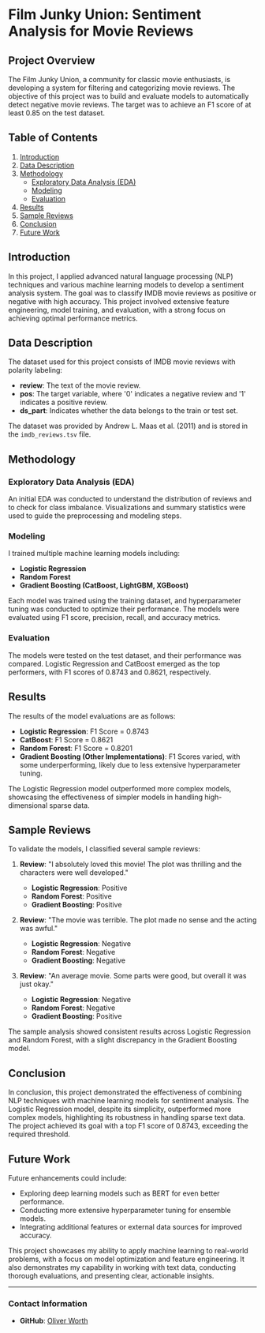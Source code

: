 # Film Junky Union: Sentiment Analysis for Movie Reviews

## Project Overview
The Film Junky Union, a community for classic movie enthusiasts, is developing a system for filtering and categorizing movie reviews. The objective of this project was to build and evaluate models to automatically detect negative movie reviews. The target was to achieve an F1 score of at least 0.85 on the test dataset.

## Table of Contents
1. [Introduction](#introduction)
2. [Data Description](#data-description)
3. [Methodology](#methodology)
    - [Exploratory Data Analysis (EDA)](#exploratory-data-analysis-eda)
    - [Modeling](#modeling)
    - [Evaluation](#evaluation)
4. [Results](#results)
5. [Sample Reviews](#sample-reviews)
6. [Conclusion](#conclusion)
7. [Future Work](#future-work)

## Introduction
In this project, I applied advanced natural language processing (NLP) techniques and various machine learning models to develop a sentiment analysis system. The goal was to classify IMDB movie reviews as positive or negative with high accuracy. This project involved extensive feature engineering, model training, and evaluation, with a strong focus on achieving optimal performance metrics.

## Data Description
The dataset used for this project consists of IMDB movie reviews with polarity labeling:
- **review**: The text of the movie review.
- **pos**: The target variable, where '0' indicates a negative review and '1' indicates a positive review.
- **ds_part**: Indicates whether the data belongs to the train or test set.

The dataset was provided by Andrew L. Maas et al. (2011) and is stored in the `imdb_reviews.tsv` file.

## Methodology

### Exploratory Data Analysis (EDA)
An initial EDA was conducted to understand the distribution of reviews and to check for class imbalance. Visualizations and summary statistics were used to guide the preprocessing and modeling steps.

### Modeling
I trained multiple machine learning models including:
- **Logistic Regression**
- **Random Forest**
- **Gradient Boosting (CatBoost, LightGBM, XGBoost)**

Each model was trained using the training dataset, and hyperparameter tuning was conducted to optimize their performance. The models were evaluated using F1 score, precision, recall, and accuracy metrics.

### Evaluation
The models were tested on the test dataset, and their performance was compared. Logistic Regression and CatBoost emerged as the top performers, with F1 scores of 0.8743 and 0.8621, respectively.

## Results
The results of the model evaluations are as follows:
- **Logistic Regression**: F1 Score = 0.8743
- **CatBoost**: F1 Score = 0.8621
- **Random Forest**: F1 Score = 0.8201
- **Gradient Boosting (Other Implementations)**: F1 Scores varied, with some underperforming, likely due to less extensive hyperparameter tuning.

The Logistic Regression model outperformed more complex models, showcasing the effectiveness of simpler models in handling high-dimensional sparse data.

## Sample Reviews
To validate the models, I classified several sample reviews:

1. **Review**: "I absolutely loved this movie! The plot was thrilling and the characters were well developed."
    - **Logistic Regression**: Positive
    - **Random Forest**: Positive
    - **Gradient Boosting**: Positive

2. **Review**: "The movie was terrible. The plot made no sense and the acting was awful."
    - **Logistic Regression**: Negative
    - **Random Forest**: Negative
    - **Gradient Boosting**: Negative

3. **Review**: "An average movie. Some parts were good, but overall it was just okay."
    - **Logistic Regression**: Negative
    - **Random Forest**: Negative
    - **Gradient Boosting**: Positive

The sample analysis showed consistent results across Logistic Regression and Random Forest, with a slight discrepancy in the Gradient Boosting model.

## Conclusion
In conclusion, this project demonstrated the effectiveness of combining NLP techniques with machine learning models for sentiment analysis. The Logistic Regression model, despite its simplicity, outperformed more complex models, highlighting its robustness in handling sparse text data. The project achieved its goal with a top F1 score of 0.8743, exceeding the required threshold.

## Future Work
Future enhancements could include:
- Exploring deep learning models such as BERT for even better performance.
- Conducting more extensive hyperparameter tuning for ensemble models.
- Integrating additional features or external data sources for improved accuracy.

This project showcases my ability to apply machine learning to real-world problems, with a focus on model optimization and feature engineering. It also demonstrates my capability in working with text data, conducting thorough evaluations, and presenting clear, actionable insights.

---

### Contact Information
- **GitHub**: [Oliver Worth](https://github.com/oliver-worth)
